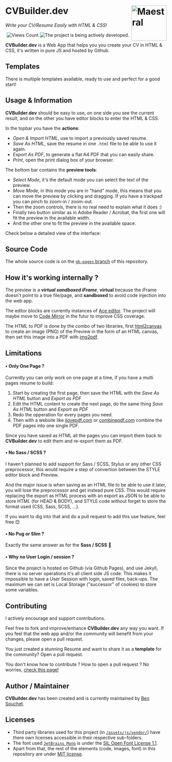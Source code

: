 # CVBuilder.dev <img src="https://raw.githubusercontent.com/BenSouchet/CVBuilder.dev/main/src/assets/logo-220x220.png" align="right" title="Maestral" width="110" height="110">
_Write your CV/Resume Easily with HTML & CSS!_

<p align="center">
  <img src="https://visitor-badge.glitch.me/badge?page_id=BenSouchet.cvbuilder&left_text=Views" alt="Views Count" />
  <img src="https://www.repostatus.org/badges/latest/active.svg" alt="The project is being actively developed." />
</p>

**CVBuilder.dev** is a Web App that helps you you create your CV in HTML & CSS, it's written in pure JS and hosted by Github.

## Templates
There is multiple templates available, ready to use and perfect for a good start!

## Usage & Information
**CVBuilder.dev** should be easy to use, on one side you see the current result, and on the other you have editor blocks to enter the HTML & CSS.

In the topbar you have the **actions**:
- _Open & Import HTML_, use to import a previously saved resume.
- _Save As HTML_, save the resume in one `.html` file to be able to use it again.
- _Export As PDF_, to generate a flat A4 PDF that you can easily share.
- _Print_, open the print dialog box of your browser.

The bottom bar contains the **preview tools**:
- _Select Mode_, it's the default mode you can select the text of the preview.
- _Move Mode_, in this mode you are in "hand" mode, this means that you can move the preview by clicking and dragging. If you have a trackpad you can pinch to zoom-in / zoom-out.
- Then the zoom controls, there is no real need to explain what it does :)
- Finally two button similar as in Adobe Reader / Acrobat, the first one will fit the preview in the available width.
- And the other one to fit the preview in the available space.

Check below a detailed view of the interface:

## Source Code
The whole source code is on the [`gh-pages` branch](https://github.com/BenSouchet/cvbuilder.dev/tree/gh-pages) of this repository.

## How it's working internally ?
The preview is a ***virtual sandboxed iFrame***, **virtual** because the iFrame doesn't point to a true file/page, and **sandboxed** to avoid code injection into the web app.

The editor blocks are currently instances of [Ace editor](https://github.com/ajaxorg/ace). The project will maybe move to [Code Mirror](https://github.com/codemirror/codemirror.next/) in the futur to improve CSS coverage.

The HTML to PDF is done by the combo of two libraries, first [html2canvas](https://github.com/niklasvh/html2canvas) to create an image (PNG) of the Preview in the form of an HTML canvas, then set this image into a PDF with [img2pdf](https://github.com/BenSouchet/img2pdf).

## Limitations
#### • Only One Page ?
Currently you can only work on one page at a time, if you have a multi pages resume to build:
1. Start by creating the first page, then save the HTML with the _Save As HTML_ button and _Export as PDF_
2. Edit the HTML content to create the next page, do the same thing _Save As HTML_ button and _Export as PDF_
3. Redo the opperation for every pages you need.
4. Then with a website like [ilovepdf.com](https://www.ilovepdf.com/merge_pdf) or [combinepdf.com](https://combinepdf.com/) combine the PDF pages into one single PDF.

Since you have saved as HTML all the pages you can import them back to **CVBuilder.dev** to edit them and re-export them as PDF.

#### • No Sass / SCSS ?
I haven't planned to add support for Sass / SCSS, Stylus or any other CSS preprocessor, this would require a step of convertion between the STYLE editor block and Preview.

And the major issue is when saving as an HTML file to be able to use it later, you will lose the preprocessor and get instead pure CSS. This would require replacing the export as HTML process with an export as JSON to be able to store HTML (for HEAD & BODY), and STYLE code without forget to store the format used (CSS, Sass, SCSS, ...).

If you want to dig into that and do a pull request to add this use feature, feel free 😊

#### • No Pug or Slim ?
Exactly the same answer as for the **Sass / SCSS** 🙂

#### • Why no User Login / session ?
Since the project is hosted on Github (via Github Pages), and use Jekyll, there is no server operations it's all client side JS code. This makes it impossible to have a User Session with login, saved files, back-ups. The maximum we can set is Local Storage ("successor" of cookies) to store some variables.

## Contributing
I actively encourage and support contributions.

Feel free to fork and improve/enhance **CVBuilder.dev** any way you want. If you feel that the web app and/or the community will benefit from your changes, please open a pull request.

You just created a stunning Resume and want to share it as a **template** for the community? Open a pull request.

You don't know how to contribute ? How to open a pull request ? No worries, [check this page!](https://github.com/BenSouchet/cvbuilder.dev/blob/main/CONTRIBUTING.md)

## Author / Maintainer
**CVBuilder.dev** has been created and is currently maintained by [Ben Souchet](https://github.com/BenSouchet).

## Licenses
- Third party libraries used for this project (in [`/assets/js/vendor/`](https://github.com/BenSouchet/cvbuilder.dev/tree/gh-pages/assets/js/vendor)) have there own licenses accessible in their respective sub-folders.
- The font used [`JetBrains Mono`](https://www.jetbrains.com/lp/mono/) is under the [SIL Open Font License 1.1](https://github.com/JetBrains/JetBrainsMono/blob/master/OFL.txt).
- Apart from that, the rest of the elements (code, images, font) in this repository are under [MIT license](https://github.com/BenSouchet/cvbuilder.dev/blob/main/LICENSE).
